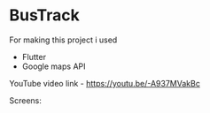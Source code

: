 # BusTrack

For making this project i used
- Flutter
- Google maps API

YouTube video link - https://youtu.be/-A937MVakBc

Screens: 

